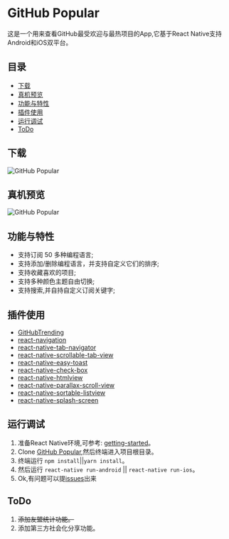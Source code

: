 # GitHub Popular

这是一个用来查看GitHub最受欢迎与最热项目的App,它基于React Native支持Android和iOS双平台。

## 目录

* [下载](#下载预览)
* [真机预览](#真机预览)
* [功能与特性](#功能与特性)
* [插件使用](#插件使用)
* [运行调试](#运行调试)
* [ToDo](#ToDo)

## 下载

![GitHub Popular](https://gitee.com/wkl--007/GitHubPopular/raw/master/screenshot/GitHubPopular-twoCode.png)

## 真机预览

![GitHub Popular](https://gitee.com/wkl--007/GitHubPopular/raw/master/screenshot/GitHubPopular-1.png)

## 功能与特性

* 支持订阅 50 多种编程语言;
* 支持添加/删除编程语言，并支持自定义它们的排序;
* 支持收藏喜欢的项目;
* 支持多种颜色主题自由切换;
* 支持搜索,并自持自定义订阅关键字;

## 插件使用

* [GitHubTrending](https://github.com/crazycodeboy/GitHubTrending)
* [react-navigation](https://reactnavigation.org/)
* [react-native-tab-navigator](https://github.com/happypancake/react-native-tab-navigator)
* [react-native-scrollable-tab-view](https://github.com/skv-headless/react-native-scrollable-tab-view)
* [react-native-easy-toast](https://github.com/crazycodeboy/react-native-easy-toast)
* [react-native-check-box](https://github.com/crazycodeboy/react-native-check-box)
* [react-native-htmlview](https://github.com/jsdf/react-native-htmlview)
* [react-native-parallax-scroll-view](https://github.com/i6mi6/react-native-parallax-scroll-view)
* [react-native-sortable-listview](https://github.com/deanmcpherson/react-native-sortable-listview)
* [react-native-splash-screen](https://github.com/crazycodeboy/react-native-splash-screen)

## 运行调试

1. 准备React Native环境,可参考: [getting-started](https://reactnative.cn/docs/0.51/getting-started.html)。
2. Clone [GitHub Popular](https://gitee.com/wkl--007/GitHubPopular.git),然后终端进入项目根目录。
3. 终端运行 `npm install`||`yarn install`。
4. 然后运行 `react-native run-android` || `react-native run-ios`。
5. Ok,有问题可以提[issues](https://gitee.com/wkl--007/GitHubPopular/issues/new)出来

## ToDo

1. ~~添加友盟统计功能。~~
2. 添加第三方社会化分享功能。

